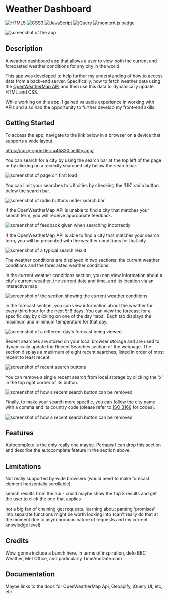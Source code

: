 # Weather Dashboard

![HTML5](https://img.shields.io/badge/html5-%23E34F26.svg?style=for-the-badge&logo=html5&logoColor=white) ![CSS3](https://img.shields.io/badge/css3-%231572B6.svg?style=for-the-badge&logo=css3&logoColor=white) ![JavaScript](https://img.shields.io/badge/javascript-%23323330.svg?style=for-the-badge&logo=javascript&logoColor=%23F7DF1E) ![jQuery](https://img.shields.io/badge/jquery-%230769AD.svg?style=for-the-badge&logo=jquery&logoColor=white) <img alt='moment.js badge' src='https://shields.io/badge/Moment.js-grey?logo=appveyor&style=for-the-badge'>

![screenshot of the app](img/_ss0.png)

## Description

A weather dashboard app that allows a user to view both the current and forecasted weather conditions for any city in the world.

This app was developed to help further my understanding of how to access data from a back-end server. Specifically, how to fetch weather data using the [OpenWeatherMap API](https://openweathermap.org/api) and then use this data to dynamically update HTML and CSS.

While working on this app, I gained valuable experience in working with APIs and also had the opportunity to further develop my front-end skills.

## Getting Started

To access the app, navigate to the link below in a browser on a device that supports a wide layout.

https://cozy-sprinkles-a45830.netlify.app/

You can search for a city by using the search bar at the top left of the page or by clicking on a recently searched city below the search bar.

![screenshot of page on first load](img/_ss1.png)

You can limit your searches to UK cities by checking the 'UK' radio button below the search bar.

![screenshot of radio buttons under search bar](img/_ss2.png)

If the OpenWeatherMap API is unable to find a city that matches your search term, you will receive appropriate feedback.

![screenshot of feedback given when searching incorrectly](img/_ss3.png)

If the OpenWeatherMap API is able to find a city that matches your search term, you will be presented with the weather conditions for that city.

![screenshot of a typical search result](img/_ss4.png)

The weather conditions are displayed in two sections: the current weather conditions and the forecasted weather conditions.

In the current weather conditions section, you can view information about a city's current weather, the current date and time, and its location via an interactive map.

![screenshot of the section showing the current weather conditions](img/_ss5.png)

In the forecast section, you can view information about the weather for every third hour for the next 5-6 days. You can view the forecast for a specific day by clicking on one of the day 'tabs'. Each tab displays the maximum and minimum temperature for that day.

![screenshot of a different day's forecast being viewed](img/_ss6.png)

Recent searches are stored on your local browser storage and are used to dynamically update the Recent Searches section of the webpage. The section displays a maximum of eight recent searches, listed in order of most recent to least recent.

![screenshot of recent search buttons](img/_ss7.png)

You can remove a single recent search from local storage by clicking the 'x' in the top right corner of its button.

![screenshot of how a recent search button can be removed](img/_ss8.png)

Finally, to make your search more specific, you can follow the city name with a comma and its country code (please refer to [ISO 3166](https://www.iso.org/obp/ui/#search) for codes).

![screenshot of how a recent search button can be removed](img/_ss9.png)

## Features

Autocomplete is the only really one maybe. Perhaps I can drop this section and describe the autocomplete feature in the section above.

## Limitations

Not really supported by wide browsers (would need to make forecast element horizontally scrollable)

search results from the api - could maybe show the top 3 results and get the user to click the one that applies

not a big fan of chaining get requests. learning about parsing 'promises' into separate functions might be worth looking into (can't really do that at the moment due to asynchronous nature of requests and my current knowledge level)

## Credits

Wow, gonna include a bunch here. In terms of inspiration, defo BBC Weather, Met Office, and particularly TimeAndDate.com

## Documentation

Maybe links to the docs for OpenWeatherMap Api, Geoapify, jQuery UI, etc, etc
